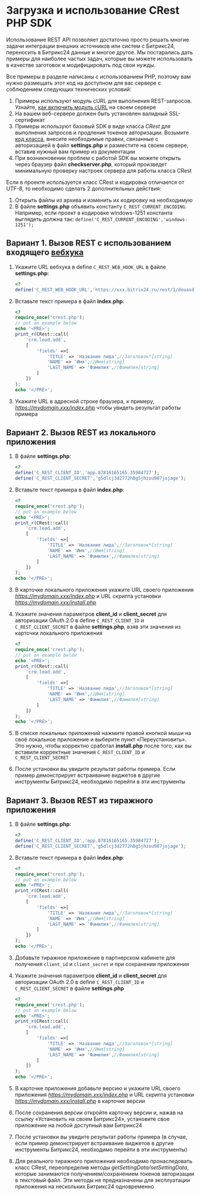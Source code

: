 # Загрузка и использование CRest PHP SDK

Использование REST API позволяет достаточно просто решать многие задачи интеграции внешних источников или систем с Битрикс24, переносить в Битрикс24 данные и многое другое. Мы постарались дать примеры для наиболее частых задач, которые вы можете использовать в качестве заготовок и модифицировать под свои нужды.

Все примеры в разделе написаны с использованием PHP, поэтому вам нужно размещать этот код на доступном для вас сервере с соблюдением следующих технических условий:

1. Примеры используют модуль cURL для выполнения REST-запросов. Узнайте, [как включить модуль cURL](http://php.net/manual/ru/book.curl.php) на своем сервере
2. На вашем веб-сервере должен быть установлен валидный SSL-сертификат
3. Примеры используют базовый SDK в виде класса *CRest* для выполнения запросов и продления токенов авторизации. Возьмите [код класса](https://github.com/bitrix-tools/crest), внесите необходимые правки, связанные с авторизацией в файл **settings.php** и разместите на своем сервере, вставив нужный вам пример из документации
4. При возникновении проблем с работой SDK вы можете открыть через браузер файл **checkserver.php**, который произведет минимальную проверку настроек сервера для работы класса CRest

Если в проекте используется класс CRest и кодировка отличается от UTF-8, то необходимо сделать 2 дополнительных действия:

1. Открыть файлы из архива и изменить их кодировку на необходимую
2. В файле **settings.php** объявить константу `C_REST_CURRENT_ENCODING`. Например, если проект в кодировке windows-1251 константа выглядеть должна так: `define('C_REST_CURRENT_ENCODING','windows-1251');`

## Вариант 1. Вызов REST с использованием входящего [вебхука](../../local-integrations/local-webhooks.md)

1. Укажите URL вебхука в define `C_REST_WEB_HOOK_URL` в файле **settings.php**:

    ```php
    <?
    define('C_REST_WEB_HOOK_URL','https://xxx.bitrix24.ru/rest/1/douasdqkjxgc3mgc1/');
    ```

2. Вставьте текст примера в файл **index.php**:

    ```php
    <?
    require_once('crest.php');
    // put an example below
    echo '<PRE>';
    print_r(CRest::call(
        'crm.lead.add',
        [
            'fields' =>[
                'TITLE' => 'Название лида',//Заголовок*[string]
                'NAME' => 'Имя',//Имя[string]
                'LAST_NAME' => 'Фамилия',//Фамилия[string]
            ]
        ])
    );
    echo '</PRE>';
    ```

3. Укажите URL в адресной строке браузера, к примеру, *https://mydomain.xxx/index.php* чтобы увидеть результат работы примера

## Вариант 2. Вызов REST из локального приложения

1. В файле **settings.php**:

    ```php
    <?
    define('C_REST_CLIENT_ID','app.87816165165.35984727');
    define('C_REST_CLIENT_SECRET','g5dlcj3d2772h8g5jhzou907jojage');
    ```

2. Вставьте текст примера в файл **index.php**:

    ```php
    <?
    require_once('crest.php');
    // put an example below
    echo '<PRE>';
    print_r(CRest::call(
        'crm.lead.add',
        [
            'fields' =>[
                'TITLE' => 'Название лида',//Заголовок*[string]
                'NAME' => 'Имя',//Имя[string]
                'LAST_NAME' => 'Фамилия',//Фамилия[string]
            ]
        ])
    );
    echo '</PRE>';
    ```

3. В карточке локального приложения укажите URL своего приложения *https://mydomain.xxx/index.php* и URL скрипта установки *https://mydomain.xxx/install.php*

4. Укажите значения параметров **client_id** и **client_secret** для авторизации OAuth 2.0 в define `C_REST_CLIENT_ID` и `C_REST_CLIENT_SECRET` в файле **settings.php**, взяв эти значения из карточки локального приложения

    ```php
    <?
    require_once('crest.php');
    // put an example below
    echo '<PRE>';
    print_r(CRest::call(
        'crm.lead.add',
        [
            'fields' =>[
                'TITLE' => 'Название лида',//Заголовок*[string]
                'NAME' => 'Имя',//Имя[string]
                'LAST_NAME' => 'Фамилия',//Фамилия[string]
            ]
        ])
    );
    echo '</PRE>';
    ```

5. В списке локальных приложений нажмите правой кнопкой мыши на своё локальное приложение и выберите пункт «Переустановить». Это нужно, чтобы корректно сработал **install.php** после того, как вы вставили корректные значения `C_REST_CLIENT_ID` и `C_REST_CLIENT_SECRET`

6. После установки вы увидите результат работы примера. Если пример демонстрирует встраивание виджетов в другие инструменты Битрикс24, необходимо перейти в эти инструменты

## Вариант 3. Вызов REST из тиражного приложения

1. В файле **settings.php**:

    ```php
    <?
    define('C_REST_CLIENT_ID','app.87816165165.35984727');
    define('C_REST_CLIENT_SECRET','g5dlcj3d2772h8g5jhzou907jojage');
    ```

2. Вставьте текст примера в файл **index.php**:

    ```php
    <?
    require_once('crest.php');
    // put an example below
    echo '<PRE>';
    print_r(CRest::call(
        'crm.lead.add',
        [
            'fields' =>[
                'TITLE' => 'Название лида',//Заголовок*[string]
                'NAME' => 'Имя',//Имя[string]
                'LAST_NAME' => 'Фамилия',//Фамилия[string]
            ]
        ])
    );
    echo '</PRE>';
    ```

3. Добавьте тиражное приложение в партнерском кабинете для получения `client_id` и `client_secret` и при сохранении приложения

4. Укажите значения параметров **client_id** и **client_secret** для авторизации OAuth 2.0 в define `C_REST_CLIENT_ID` и `C_REST_CLIENT_SECRET` в файле **settings.php**
    
    ```php
    <?
    require_once('crest.php');
    // put an example below
    echo '<PRE>';
    print_r(CRest::call(
        'crm.lead.add',
        [
            'fields' =>[
                'TITLE' => 'Название лида',//Заголовок*[string]
                'NAME' => 'Имя',//Имя[string]
                'LAST_NAME' => 'Фамилия',//Фамилия[string]
            ]
        ])
    );
    echo '</PRE>';
    ```

5. В карточке приложения добавьте версию и укажите URL своего приложения *https://mydomain.xxx/index.php* и URL скрипта установки *https://mydomain.xxx/install.php* в карточке версии

6. После сохранения версии откройте карточку версии и, нажав на ссылку «Установить на своем Битрикс24», установите свое приложение на любой доступный вам Битрикс24

7. После установки вы увидите результат работы примера (в случае, если пример демонстрирует встраивание виджетов в другие инструменты Битрикс24, необходимо перейти в эти инструменты)

8. Для реального тиражного приложения необходимо пронаследовать класс CRest, переопределив методы *getSettingData/setSettingData*, которые занимаются получением/сохранением токенов авторизации в текстовый файл. Эти методы не предназначены для эксплуатации приложения на нескольких Битрикс24 одновременно